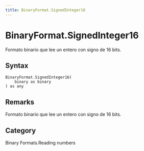 ```yaml
---
title: BinaryFormat.SignedInteger16
---
```


# BinaryFormat.SignedInteger16


Formato binario que lee un entero con signo de 16 bits.


## Syntax

```powerquery
BinaryFormat.SignedInteger16(
    binary as binary
) as any
```


## Remarks

Formato binario que lee un entero con signo de 16 bits.



## Category
Binary Formats.Reading numbers
